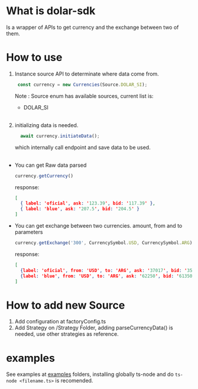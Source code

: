 # What is dolar-sdk
Is a wrapper of APIs to get currency and the exchange between two of them.

# How to use
1. Instance source API to determinate where data come from.
   ```typescript
    const currency = new Currencies(Source.DOLAR_SI);
   ```
   Note : Source enum has available sources, current list is:
    * DOLAR_SI
\
&nbsp;

2. initializing data is needed.
    ```typescript
      await currency.initiateData();
    ```
   which internally call endpoint and save data to be used.
\
&nbsp;

- You can get Raw data parsed
  ```typescript
  currency.getCurrency()
  ```
  response:
  ```json
  [
    { label: 'oficial', ask: '123.39', bid: '117.39' },
    { label: 'blue', ask: '207.5', bid: '204.5' }
  ]
  ```
- You can get exchange between two currencies.
  amount, from and to parameters
  ```typescript
  currency.getExchange('300', CurrencySymbol.USD, CurrencySymbol.ARG)
  ```
  response:
  ```json
  [
    {label: 'oficial', from: 'USD', to: 'ARG', ask: '37017', bid: '35217'},
    {label: 'blue', from: 'USD', to: 'ARG', ask: '62250', bid: '61350' }
  ]
  ```


# How to add new Source
1. Add configuration at factoryConfig.ts
2. Add Strategy on /Strategy Folder, adding parseCurrencyData() is needed, use other strategies as reference.

# examples
See examples at [examples](/examples) folders, installing globally ts-node and do `ts-node <filename.ts>` is recomended.
